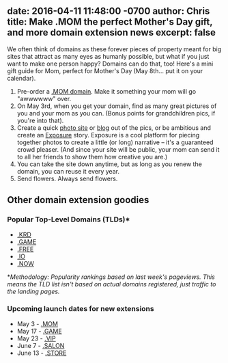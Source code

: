 date: 2016-04-11 11:48:00 -0700
author: Chris
title: Make .MOM the perfect Mother's Day gift, and more domain extension news
excerpt: false
----

We often think of domains as these forever pieces of property meant for big sites that attract as many eyes as humanly possible, but what if you just want to make one person happy? Domains can do that, too! Here's a mini gift guide for Mom, perfect for Mother's Day (May 8th... put it on your calendar).

1. Pre-order a [.MOM domain]([.MOM](https://iwantmyname.com/domains/dot-mom)). Make it something your mom will go "awwwwww" over.
2. On May 3rd, when you get your domain, find as many great pictures of you and your mom as you can. (Bonus points for grandchildren pics, if you're into that).
3. Create a quick [photo site](https://iwantmyname.com/services/portfolio-hosting/) or [blog](https://iwantmyname.com/services/blog-hosting/) out of the pics, or be ambitious and create an [Exposure](https://iwantmyname.com/services/portfolio-hosting/exposure-photo-websites) story. Exposure is a cool platform for piecing together photos to create a little (or long) narrative – it's a guaranteed crowd pleaser. (And since your site will be public, your mom can send it to all her friends to show them how creative you are.)
4. You can take the site down anytime, but as long as you renew the domain, you can reuse it every year.
5. Send flowers. Always send flowers.

## Other domain extension goodies


### Popular Top-Level Domains (TLDs)*

+ [.KRD](https://iwantmyname.com/domains/dot-krd)
+ [.GAME](https://iwantmyname.com/domains/dot-game)
+ [.FREE](https://iwantmyname.com/domains/dot-free)
+ [.IO](https://iwantmyname.com/domains/io-domain-sale-promo-offer)
+ [.NOW](https://iwantmyname.com/domains/dot-now)

**Methodology: Popularity rankings based on last week's pageviews. This means the TLD list isn't based on actual domains registered, just traffic to the landing pages.*

### Upcoming launch dates for new extensions

+ May 3 - [.MOM](https://iwantmyname.com/domains/dot-mom)
+ May 17 - [.GAME](https://iwantmyname.com/domains/dot-game)
+ May 23 - [.VIP](https://iwantmyname.com/domains/dot-vip)
+ June 7 - [.SALON](https://iwantmyname.com/domains/dot-salon)
+ June 13 - [.STORE](https://iwantmyname.com/domains/dot-store)